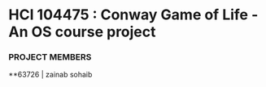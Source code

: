 # HCI 104475 : Conway Game of Life - An OS course project
### PROJECT MEMBERS
**63726 | zainab sohaib
